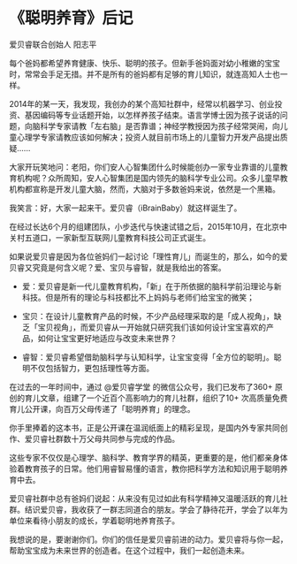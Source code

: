 # 《聪明养育》后记

爱贝睿联合创始人 阳志平 

每个爸妈都希望养育健康、快乐、聪明的孩子。但新手爸妈面对幼小稚嫩的宝宝时，常常会手足无措。并不是所有的爸妈都有足够的育儿知识，就连高知人士也一样。

2014年的某一天，我发现，我创办的某个高知社群中，经常以机器学习、创业投资、基因编码等专业话题开始，以怎样养孩子结束。语言学博士因为孩子说话的问题，向脑科学专家请教「左右脑」是否靠谱；神经学教授因为孩子经常哭闹，向儿童心理学专家请教应该如何解决；投资人就目前市场上的儿童智力开发产品提出质疑......

大家开玩笑地问：老阳，你们安人心智集团什么时候能创办一家专业靠谱的儿童教育机构呢？众所周知，安人心智集团是国内领先的脑科学专业公司。众多儿童早教机构都宣称是开发儿童大脑，然而，大脑对于多数爸妈来说，依然是一个黑箱。

我笑言：好，大家一起来干。爱贝睿（iBrainBaby）就这样诞生了。

在经过长达6个月的组建团队，小步迭代与快速试错之后，2015年10月，在北京中关村五道口，一家新型互联网儿童教育科技公司正式诞生。

如果说爱贝睿是因为各位爸妈们一起讨论「理性育儿」而诞生的，那么，如今的爱贝睿又究竟是何含义呢？爱、宝贝与睿智，就是我给出的答案。

* 爱：爱贝睿是新一代儿童教育机构，「新」在于所依据的脑科学前沿理论与新科技。但是所有的理论与科技都比不上妈妈与老师们给宝宝的微笑；

* 宝贝：在设计儿童教育产品的时候，不少产品经理采取的是「成人视角」，缺乏「宝贝视角」，而爱贝睿从一开始就只研究我们该如何设计宝宝喜欢的产品，如何让宝宝更好地适应与改变未来世界？

* 睿智：爱贝睿希望借助脑科学与认知科学，让宝宝变得「全方位的聪明」。聪明不仅包括智力，更包括理性等方面。

在过去的一年时间中，通过 @爱贝睿学堂 的微信公众号，我们已发布了360+ 原创的育儿文章，组建了一个近百个高影响力的育儿社群，组织了10+ 次高质量免费育儿公开课，向百万父母传递了「聪明养育」的理念。

你手里捧着的这本书，正是公开课在温润纸面上的精彩呈现，是国内外专家共同创作、爱贝睿社群数十万父母共同参与完成的作品。

这些专家不仅仅是心理学、脑科学、教育学界的精英，更重要的是，他们都亲身体验着教育孩子的日常。他们用睿智易懂的语言，教你把科学方法和知识用于聪明养育中去。

爱贝睿社群中总有爸妈们说起：从来没有见过如此有科学精神又温暖活跃的育儿社群。结识爱贝睿，我收获了一群志同道合的朋友。学会了静待花开，学会了以年为单位来看待小朋友的成长，学着聪明地养育孩子。

我想说的是，要谢谢你们。你们的信任是爱贝睿前进的动力。爱贝睿将与你一起，帮助宝宝成为未来世界的创造者。在这个过程中，我们一起创造未来。


